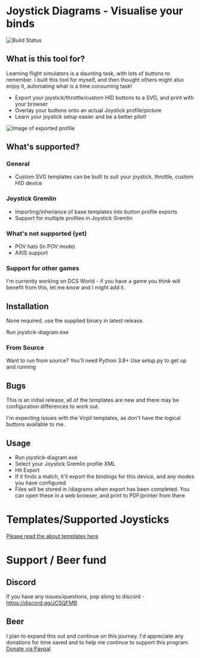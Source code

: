 # Joystick Diagrams - Visualise your binds

![Build Status](https://travis-ci.com/Rexeh/joystick-diagrams.svg?branch=master)

## What is this tool for?
Learning flight simulators is a daunting task, with lots of buttons to remember. I built this tool for myself, and then thought others might also enjoy it, automating what is a time consuming task!

- Export your joystick/throttle/custom HID buttons to a SVG, and print with your browser
- Overlay your buttons onto an actual Joystick profile/picture
- Learn your joystick setup easier and be a better pilot!

![Image of exported profile](https://i.imgur.com/8RWBuNM.png)

## What's supported?

### General
- Custom SVG templates can be built to suit your joystick, throttle, custom HID device

### Joystick Gremlin
- Importing/inheriance of base templates into button profile exports
- Support for multiple profiles in Joystick Gremlin

### What's not supported (yet)
- POV hats (In POV mode)
- AXIS support

### Support for other games
I'm currently working on DCS World - if you have a game you think will benefit from this, let me know and I might add it.

## Installation
None required, use the supplied binary in latest release.

Run joystick-diagram.exe

### From Source
Want to run from source? You'll need Python 3.8+
Use setup.py to get up and running

## Bugs
This is an initial release, all of the templates are new and there may be configuration differences to work out.

I'm expecting issues with the Virpil templates, as don't have the logical buttons available to me.

## Usage
- Run joystick-diagram.exe
- Select your Joystick Gremlin profile XML
- Hit Export
- If it finds a match, it'll export the bindings for this device, and any modes you have configured
- Files will be stored in /diagrams when export has been completed. You can open these in a web browser, and print to PDF/printer from there

# Templates/Supported Joysticks
[Please read the about templates here](templates/readme.md)

# Support / Beer fund

## Discord
If you have any issues/questions, pop along to discord - https://discord.gg/JC5QFMB

## Beer
I plan to expand this out and continue on this journey. I'd appreciate any donations for time saved and to help me continue to support this program.
[Donate via Paypal](https://www.paypal.com/cgi-bin/webscr?cmd=_s-xclick&hosted_button_id=WLLDYGQM5Z39W&source=url)


